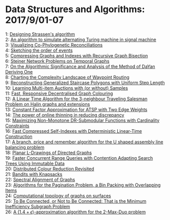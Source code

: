 # Data Structures and Algorithms: 2017/9/01-07  
1: [Designing Strassen's algorithm](https://doi.org/10.48550/arXiv.1708.09398)  
2: [An algorithm to simulate alternating Turing machine in signal machine](https://doi.org/10.48550/arXiv.1708.09455)  
3: [Visualizing Co-Phylogenetic Reconciliations](https://doi.org/10.48550/arXiv.1708.09691)  
4: [Sketching the order of events](https://doi.org/10.48550/arXiv.1708.09708)  
5: [Compressing Graphs and Indexes with Recursive Graph Bisection](https://doi.org/10.48550/arXiv.1602.08820)  
6: [Steiner Network Problems on Temporal Graphs](https://doi.org/10.48550/arXiv.1609.04918)  
7: [On the Algorithmic Significance and Analysis of the Method of DaYan  Deriving One](https://doi.org/10.48550/arXiv.1610.01175)  
8: [Charting the Complexity Landscape of Waypoint Routing](https://doi.org/10.48550/arXiv.1705.00055)  
9: [Reconstructing Generalized Staircase Polygons with Uniform Step Length](https://doi.org/10.48550/arXiv.1708.09842)  
10: [Learning Multi-item Auctions with (or without) Samples](https://doi.org/10.48550/arXiv.1709.00228)  
11: [Fast, Responsive Decentralised Graph Colouring](https://doi.org/10.48550/arXiv.1405.6987)  
12: [A Linear Time Algorithm for the $3$-neighbour Traveling Salesman Problem  on Halin graphs and extensions](https://doi.org/10.48550/arXiv.1504.02151)  
13: [Constant Factor Approximation for ATSP with Two Edge Weights](https://doi.org/10.48550/arXiv.1511.07038)  
14: [The power of online thinning in reducing discrepancy](https://doi.org/10.48550/arXiv.1608.02895)  
15: [Maximizing Non-Monotone DR-Submodular Functions with Cardinality  Constraints](https://doi.org/10.48550/arXiv.1611.09474)  
16: [Fast Compressed Self-Indexes with Deterministic Linear-Time Construction](https://doi.org/10.48550/arXiv.1707.01743)  
17: [A branch, price and remember algorithm for the U shaped assembly line  balancing problem](https://doi.org/10.48550/arXiv.1708.04127)  
18: [Planar L-Drawings of Directed Graphs](https://doi.org/10.48550/arXiv.1708.09107)  
19: [Faster Concurrent Range Queries with Contention Adapting Search Trees  Using Immutable Data](https://doi.org/10.48550/arXiv.1709.00722)  
20: [Distributed Colour Reduction Revisited](https://doi.org/10.48550/arXiv.1709.00901)  
21: [Bandits with Knapsacks](https://doi.org/10.48550/arXiv.1305.2545)  
22: [Spectral Alignment of Graphs](https://doi.org/10.48550/arXiv.1602.04181)  
23: [Algorithms for the Pagination Problem, a Bin Packing with Overlapping  Items](https://doi.org/10.48550/arXiv.1605.00558)  
24: [Computational topology of graphs on surfaces](https://doi.org/10.48550/arXiv.1702.05358)  
25: [To Be Connected, or Not to Be Connected: That is the Minimum  Inefficiency Subgraph Problem](https://doi.org/10.48550/arXiv.1709.01123)  
26: [A $(1.4 + \epsilon)$-approximation algorithm for the $2$-Max-Duo problem](https://doi.org/10.48550/arXiv.1702.06256)  